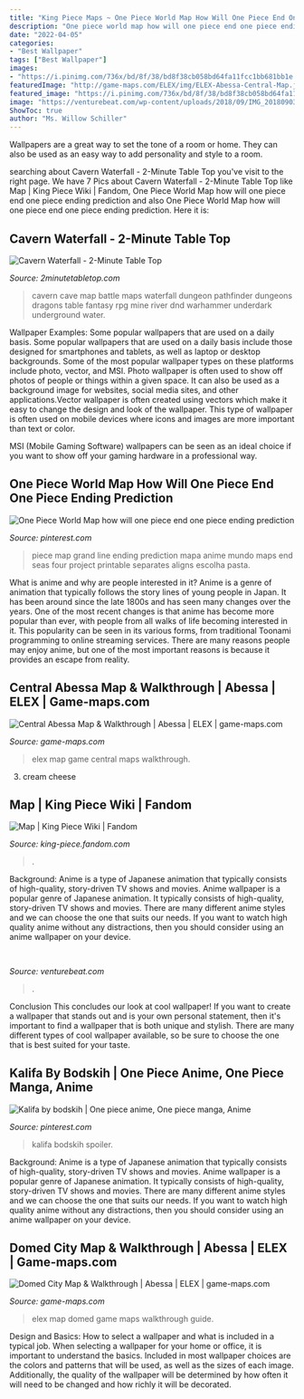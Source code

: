 ```yaml
---
title: "King Piece Maps ~ One Piece World Map How Will One Piece End One Piece Ending Prediction"
description: "One piece world map how will one piece end one piece ending prediction"
date: "2022-04-05"
categories:
- "Best Wallpaper"
tags: ["Best Wallpaper"]
images:
- "https://i.pinimg.com/736x/bd/8f/38/bd8f38cb058bd64fa11fcc1bb681bb1e.jpg"
featuredImage: "http://game-maps.com/ELEX/img/ELEX-Abessa-Central-Map.jpg"
featured_image: "https://i.pinimg.com/736x/bd/8f/38/bd8f38cb058bd64fa11fcc1bb681bb1e.jpg"
image: "https://venturebeat.com/wp-content/uploads/2018/09/IMG_20180903_100317.jpg?w=664"
ShowToc: true
author: "Ms. Willow Schiller"
---
```



Wallpapers are a great way to set the tone of a room or home. They can also be used as an easy way to add personality and style to a room.

	

		
searching about Cavern Waterfall - 2-Minute Table Top you've visit to the right page. We have 7 Pics about Cavern Waterfall - 2-Minute Table Top like Map | King Piece Wiki | Fandom, One Piece World Map how will one piece end one piece ending prediction and also One Piece World Map how will one piece end one piece ending prediction. Here it is:
		
    
## Cavern Waterfall - 2-Minute Table Top

<img loading=lazy src="https://2minutetabletop.com/wp-content/uploads/2016/06/Cavern-River-1-1.jpg" onerror="this.onerror=null;this.src='https://tse4.mm.bing.net/th?id=OIP.ssONZWrCXeWkNo3-FGyS6wHaFI&amp;pid=15.1';" alt="Cavern Waterfall - 2-Minute Table Top">

_Source: 2minutetabletop.com_

>cavern cave map battle maps waterfall dungeon pathfinder dungeons dragons table fantasy rpg mine river dnd warhammer underdark underground water. 

	

Wallpaper Examples: Some popular wallpapers that are used on a daily basis.
Some popular wallpapers that are used on a daily basis include those designed for smartphones and tablets, as well as laptop or desktop backgrounds. Some of the most popular wallpaper types on these platforms include photo, vector, and MSI. 
Photo wallpaper is often used to show off photos of people or things within a given space. It can also be used as a background image for websites, social media sites, and other applications.Vector wallpaper is often created using vectors which make it easy to change the design and look of the wallpaper. This type of wallpaper is often used on mobile devices where icons and images are more important than text or color. 

MSI (Mobile Gaming Software) wallpapers can be seen as an ideal choice if you want to show off your gaming hardware in a professional way.

    
## One Piece World Map How Will One Piece End One Piece Ending Prediction

<img loading=lazy src="https://i.pinimg.com/736x/e8/0f/33/e80f334483b327cf4bb19f52ac41160c.jpg" onerror="this.onerror=null;this.src='https://tse3.mm.bing.net/th?id=OIP.329M5AL86bOkAyRXOkYSNwHaEK&amp;pid=15.1';" alt="One Piece World Map how will one piece end one piece ending prediction">

_Source: pinterest.com_

>piece map grand line ending prediction mapa anime mundo maps end seas four project printable separates aligns escolha pasta. 

	

What is anime and why are people interested in it?
Anime is a genre of animation that typically follows the story lines of young people in Japan. It has been around since the late 1800s and has seen many changes over the years. One of the most recent changes is that anime has become more popular than ever, with people from all walks of life becoming interested in it. This popularity can be seen in its various forms, from traditional Toonami programming to online streaming services. There are many reasons people may enjoy anime, but one of the most important reasons is because it provides an escape from reality.

    
## Central Abessa Map &amp; Walkthrough | Abessa | ELEX | Game-maps.com

<img loading=lazy src="http://game-maps.com/ELEX/img/ELEX-Abessa-Central-Map.jpg" onerror="this.onerror=null;this.src='https://tse1.mm.bing.net/th?id=OIP.itD69Ten3Tp1dzNxPjKf3gHaFp&amp;pid=15.1';" alt="Central Abessa Map &amp; Walkthrough | Abessa | ELEX | game-maps.com">

_Source: game-maps.com_

>elex map game central maps walkthrough. 

	

3. cream cheese 

    
## Map | King Piece Wiki | Fandom

<img loading=lazy src="https://vignette.wikia.nocookie.net/king-piece/images/8/87/Mapa.png/revision/latest?cb=20200613202043" onerror="this.onerror=null;this.src='https://tse4.mm.bing.net/th?id=OIP.BN3045n5uGY0dOhYsz7XVwAAAA&amp;pid=15.1';" alt="Map | King Piece Wiki | Fandom">

_Source: king-piece.fandom.com_

>. 

	

Background: Anime is a type of Japanese animation that typically consists of high-quality, story-driven TV shows and movies.
Anime wallpaper is a popular genre of Japanese animation. It typically consists of high-quality, story-driven TV shows and movies. There are many different anime styles and we can choose the one that suits our needs. If you want to watch high quality anime without any distractions, then you should consider using an anime wallpaper on your device.

    
## 

<img loading=lazy src="https://venturebeat.com/wp-content/uploads/2018/09/IMG_20180903_100317.jpg?w=664" onerror="this.onerror=null;this.src='https://tse4.mm.bing.net/th?id=OIP.RDcB-YLVyI_c210PUJidMgHaGr&amp;pid=15.1';" alt="">

_Source: venturebeat.com_

>. 

	

Conclusion
This concludes our look at cool wallpaper! If you want to create a wallpaper that stands out and is your own personal statement, then it's important to find a wallpaper that is both unique and stylish. There are many different types of cool wallpaper available, so be sure to choose the one that is best suited for your taste.

    
## Kalifa By Bodskih | One Piece Anime, One Piece Manga, Anime

<img loading=lazy src="https://i.pinimg.com/736x/bd/8f/38/bd8f38cb058bd64fa11fcc1bb681bb1e.jpg" onerror="this.onerror=null;this.src='https://tse4.mm.bing.net/th?id=OIP.JPB6zXaETBNSDz486hqTrQHaF7&amp;pid=15.1';" alt="Kalifa by bodskih | One piece anime, One piece manga, Anime">

_Source: pinterest.com_

>kalifa bodskih spoiler. 

	

Background: Anime is a type of Japanese animation that typically consists of high-quality, story-driven TV shows and movies.
Anime wallpaper is a popular genre of Japanese animation. It typically consists of high-quality, story-driven TV shows and movies. There are many different anime styles and we can choose the one that suits our needs. If you want to watch high quality anime without any distractions, then you should consider using an anime wallpaper on your device.

    
## Domed City Map &amp; Walkthrough | Abessa | ELEX | Game-maps.com

<img loading=lazy src="https://game-maps.com/ELEX/img/ELEX-Abessa-Domed-City-Map.jpg" onerror="this.onerror=null;this.src='https://tse2.mm.bing.net/th?id=OIP.4HGiljoemLpO6-57gf-JkAHaHN&amp;pid=15.1';" alt="Domed City Map &amp; Walkthrough | Abessa | ELEX | game-maps.com">

_Source: game-maps.com_

>elex map domed game maps walkthrough guide. 

	

Design and Basics: How to select a wallpaper and what is included in a typical job.
When selecting a wallpaper for your home or office, it is important to understand the basics. Included in most wallpaper choices are the colors and patterns that will be used, as well as the sizes of each image. Additionally, the quality of the wallpaper will be determined by how often it will need to be changed and how richly it will be decorated.

